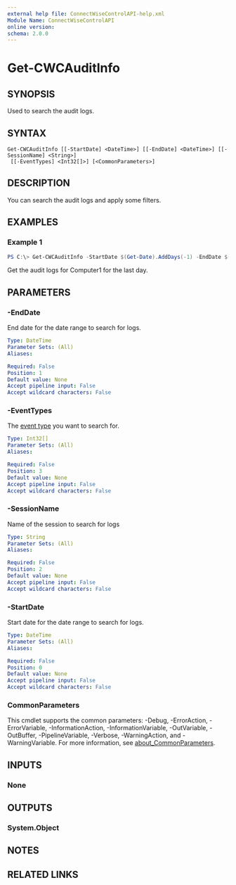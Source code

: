 ```yaml
---
external help file: ConnectWiseControlAPI-help.xml
Module Name: ConnectWiseControlAPI
online version:
schema: 2.0.0
---
```


# Get-CWCAuditInfo

## SYNOPSIS
Used to search the audit logs.

## SYNTAX

```
Get-CWCAuditInfo [[-StartDate] <DateTime>] [[-EndDate] <DateTime>] [[-SessionName] <String>]
 [[-EventTypes] <Int32[]>] [<CommonParameters>]
```

## DESCRIPTION
You can search the audit logs and apply some filters.

## EXAMPLES

### Example 1
```powershell
PS C:\> Get-CWCAuditInfo -StartDate $(Get-Date).AddDays(-1) -EndDate $(Get-Date) -SessionName 'Computer1'
```

Get the audit logs for Computer1 for the last day.

## PARAMETERS

### -EndDate
End date for the date range to search for logs.

```yaml
Type: DateTime
Parameter Sets: (All)
Aliases:

Required: False
Position: 1
Default value: None
Accept pipeline input: False
Accept wildcard characters: False
```

### -EventTypes
The [event type](https://docs.connectwise.com/ConnectWise_Control_Documentation/Developers/Session_events) you want to search for.

```yaml
Type: Int32[]
Parameter Sets: (All)
Aliases:

Required: False
Position: 3
Default value: None
Accept pipeline input: False
Accept wildcard characters: False
```

### -SessionName
Name of the session to search for logs

```yaml
Type: String
Parameter Sets: (All)
Aliases:

Required: False
Position: 2
Default value: None
Accept pipeline input: False
Accept wildcard characters: False
```

### -StartDate
Start date for the date range to search for logs.

```yaml
Type: DateTime
Parameter Sets: (All)
Aliases:

Required: False
Position: 0
Default value: None
Accept pipeline input: False
Accept wildcard characters: False
```

### CommonParameters
This cmdlet supports the common parameters: -Debug, -ErrorAction, -ErrorVariable, -InformationAction, -InformationVariable, -OutVariable, -OutBuffer, -PipelineVariable, -Verbose, -WarningAction, and -WarningVariable. For more information, see [about_CommonParameters](http://go.microsoft.com/fwlink/?LinkID=113216).

## INPUTS

### None
## OUTPUTS

### System.Object
## NOTES

## RELATED LINKS
